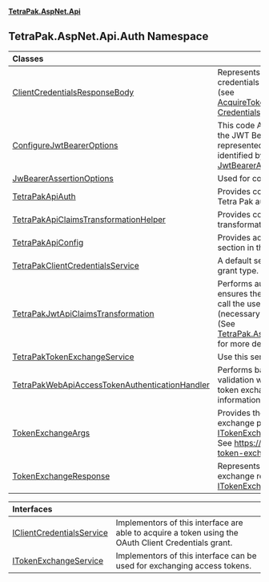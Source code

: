 #### [TetraPak.AspNet.Api](index.md 'index')
## TetraPak.AspNet.Api.Auth Namespace

| Classes | |
| :--- | :--- |
| [ClientCredentialsResponseBody](TetraPak_AspNet_Api_Auth_ClientCredentialsResponseBody.md 'TetraPak.AspNet.Api.Auth.ClientCredentialsResponseBody') | Represents the response from a successful client credentials request<br/>(see [AcquireTokenAsync(Nullable&lt;CancellationToken&gt;, Credentials, MultiStringValue, bool)](TetraPak_AspNet_Api_Auth_IClientCredentialsService.md#TetraPak_AspNet_Api_Auth_IClientCredentialsService_AcquireTokenAsync(System_Nullable_System_Threading_CancellationToken__TetraPak_Credentials_TetraPak_MultiStringValue_bool) 'TetraPak.AspNet.Api.Auth.IClientCredentialsService.AcquireTokenAsync(System.Nullable&lt;System.Threading.CancellationToken&gt;, TetraPak.Credentials, TetraPak.MultiStringValue, bool)')).<br/> |
| [ConfigureJwtBearerOptions](TetraPak_AspNet_Api_Auth_ConfigureJwtBearerOptions.md 'TetraPak.AspNet.Api.Auth.ConfigureJwtBearerOptions') | This code API can be used to access/manipulate the JWT Bearer authentication configuration,<br/>represented by the configuration sub section identified by<br/>[JwtBearerAssertionConfig.SectionIdentifier](https://docs.microsoft.com/en-us/dotnet/api/JwtBearerAssertionConfig.SectionIdentifier 'JwtBearerAssertionConfig.SectionIdentifier'). <br/> |
| [JwBearerAssertionOptions](TetraPak_AspNet_Api_Auth_JwBearerAssertionOptions.md 'TetraPak.AspNet.Api.Auth.JwBearerAssertionOptions') | Used for configuring JWT Bearer Assertion.<br/> |
| [TetraPakApiAuth](TetraPak_AspNet_Api_Auth_TetraPakApiAuth.md 'TetraPak.AspNet.Api.Auth.TetraPakApiAuth') | Provides convenience- and extension methods for Tetra Pak auth purposes.<br/> |
| [TetraPakApiClaimsTransformationHelper](TetraPak_AspNet_Api_Auth_TetraPakApiClaimsTransformationHelper.md 'TetraPak.AspNet.Api.Auth.TetraPakApiClaimsTransformationHelper') | Provides convenience methods fo setting up claims transformation.<br/> |
| [TetraPakApiConfig](TetraPak_AspNet_Api_Auth_TetraPakApiConfig.md 'TetraPak.AspNet.Api.Auth.TetraPakApiConfig') | Provides access to the main Tetra Pak authorization section in the configuration.  <br/> |
| [TetraPakClientCredentialsService](TetraPak_AspNet_Api_Auth_TetraPakClientCredentialsService.md 'TetraPak.AspNet.Api.Auth.TetraPakClientCredentialsService') | A default service to support the client credentials grant type.<br/> |
| [TetraPakJwtApiClaimsTransformation](TetraPak_AspNet_Api_Auth_TetraPakJwtApiClaimsTransformation.md 'TetraPak.AspNet.Api.Auth.TetraPakJwtApiClaimsTransformation') | Performs automatic claims transformation but ensures the access token used to<br/>call the user information service gets exchanged (necessary for APIs).<br/>(See [TetraPak.AspNet.TetraPakJwtClaimsTransformation](https://docs.microsoft.com/en-us/dotnet/api/TetraPak.AspNet.TetraPakJwtClaimsTransformation 'TetraPak.AspNet.TetraPakJwtClaimsTransformation') for more details).<br/> |
| [TetraPakTokenExchangeService](TetraPak_AspNet_Api_Auth_TetraPakTokenExchangeService.md 'TetraPak.AspNet.Api.Auth.TetraPakTokenExchangeService') | Use this service for easy token exchange.<br/> |
| [TetraPakWebApiAccessTokenAuthenticationHandler](TetraPak_AspNet_Api_Auth_TetraPakWebApiAccessTokenAuthenticationHandler.md 'TetraPak.AspNet.Api.Auth.TetraPakWebApiAccessTokenAuthenticationHandler') | Performs basic Tetra Pak issued access token validation while also supporting<br/>token exchange before the call to the user information service.<br/> |
| [TokenExchangeArgs](TetraPak_AspNet_Api_Auth_TokenExchangeArgs.md 'TetraPak.AspNet.Api.Auth.TokenExchangeArgs') | Provides the options to be used for a token exchange process (see [ITokenExchangeService.ExchangeAsync](https://docs.microsoft.com/en-us/dotnet/api/ITokenExchangeService.ExchangeAsync 'ITokenExchangeService.ExchangeAsync')).<br/>See https://tools.ietf.org/id/draft-ietf-oauth-token-exchange-19.html for more details,<br/> |
| [TokenExchangeResponse](TetraPak_AspNet_Api_Auth_TokenExchangeResponse.md 'TetraPak.AspNet.Api.Auth.TokenExchangeResponse') | Represents the response from a successful token exchange request (see [ITokenExchangeService.ExchangeAsync](https://docs.microsoft.com/en-us/dotnet/api/ITokenExchangeService.ExchangeAsync 'ITokenExchangeService.ExchangeAsync')).<br/> |

| Interfaces | |
| :--- | :--- |
| [IClientCredentialsService](TetraPak_AspNet_Api_Auth_IClientCredentialsService.md 'TetraPak.AspNet.Api.Auth.IClientCredentialsService') | Implementors of this interface are able to acquire a token using the<br/>OAuth Client Credentials grant. <br/> |
| [ITokenExchangeService](TetraPak_AspNet_Api_Auth_ITokenExchangeService.md 'TetraPak.AspNet.Api.Auth.ITokenExchangeService') | Implementors of this interface can be used for exchanging access tokens.  <br/> |
